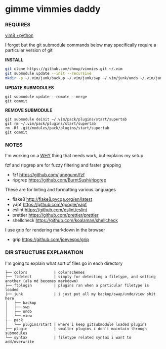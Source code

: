 gimme 𝕧immies daddy
===================

### REQUIRES

[vim8 +python](https://github.com/shmup/vimmies/wiki/Installing-vim8)

I forget but the git submodule commands below may specifically require a particular version of git

**INSTALL**

```sh
git clone https://github.com/shmup/vimmies.git ~/.vim
git submodule update --init --recursive
mkdir -p ~/.vim/junk/backup ~/.vim/junk/swp ~/.vim/junk/undo ~/.vim/junk/view
```

**UPDATE SUBMODULES**
```
git submodule update --remote --merge
git commit
```

**REMOVE SUBMODULE**
```
git submodule deinit ~/.vim/pack/plugins/start/supertab
git rm ~/.vim/pack/plugins/start/supertab
rm -Rf .git/modules/pack/plugins/start/supertab
git commit
```

### NOTES

I'm working on a [WHY](WHY.md) thing that needs work, but explains my setup

fzf and ripgrep are for fuzzy filtering and faster grepping

* fzf        https://github.com/junegunn/fzf
* ripgrep    https://github.com/BurntSushi/ripgrep

These are for linting and formatting various languages

* flake8     http://flake8.pycqa.org/en/latest
* yapf       https://github.com/google/yapf
* eslint     https://github.com/eslint/eslint
* prettier   https://github.com/prettier/prettier
* shellcheck https://github.com/koalaman/shellcheck

I use grip for rendering markdown in the browser

* grip       https://github.com/joeyespo/grip

### DIR STRUCTURE EXPLANATION

I'm going to explain what sort of files go in each directory

```
├── colors            | colorschemes
├── ftdetect          | simply for detecting a filetype, and setting another (ala md becomes markdown)
├── ftplugin          | plugins ran when a particular filetype is loaded
├── junk              | i just put all my backup/swap/undo/view shit here
│   ├── backup
│   ├── swp
│   ├── undo
│   └── view
├── pack
│   └── plugins/start | where i keep gitsubmodule loaded plugins
├── plugin            | smaller plugins i don't maintain through submodules
└── syntax            | filetype related syntax i want to add/overwrite
```
